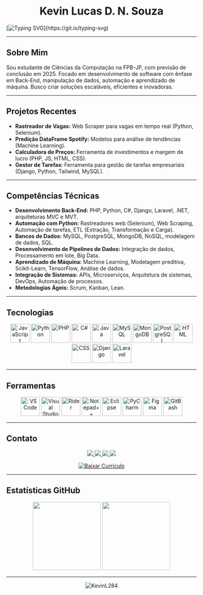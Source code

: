 <h1 align="center"> Kevin Lucas D. N. Souza</h1>

[![Typing SVG](https://readme-typing-svg.herokuapp.com/?color=56BCDA&size=32&center=true&vCenter=true&width=1000&lines=Hello+there!;I'm+Kevin!;Welcome+to+my+GitHub+profile!)](https://git.io/typing-svg)

---

## Sobre Mim

Sou estudante de Ciências da Computação na FPB-JP, com previsão de conclusão em 2025. Focado em desenvolvimento de software com ênfase em Back-End, manipulação de dados, automação e aprendizado de máquina. Busco criar soluções escaláveis, eficientes e inovadoras.

---

## Projetos Recentes

- **Rastreador de Vagas:** Web Scraper para vagas em tempo real (Python, Selenium).
- **Predição DataFrame Spotify:** Modelos para análise de tendências (Machine Learning).
- **Calculadora de Preços:** Ferramenta de investimentos e margem de lucro (PHP, JS, HTML, CSS).
- **Gestor de Tarefas:** Ferramenta para gestão de tarefas empresariais (Django, Python, Tailwind, MySQL).

---

## Competências Técnicas

- **Desenvolvimento Back-End:** PHP, Python, C#, Django, Laravel, .NET, arquiteturas MVC e MVT.
- **Automação com Python:** Rastreadores web (Selenium), Web Scraping, Automação de tarefas, ETL (Extração, Transformação e Carga).
- **Bancos de Dados:** MySQL, PostgreSQL, MongoDB, NoSQL, modelagem de dados, SQL.
- **Desenvolvimento de Pipelines de Dados:** Integração de dados, Processamento em lote, Big Data.
- **Aprendizado de Máquina:** Machine Learning, Modelagem preditiva, Scikit-Learn, TensorFlow, Análise de dados.
- **Integração de Sistemas:** APIs, Microserviços, Arquitetura de sistemas, DevOps, Automação de processos.
- **Metodologias Ágeis:** Scrum, Kanban, Lean.

---

## Tecnologias

<p align="center">
  <img alt="JavaScript" height="50" src="https://cdn.jsdelivr.net/gh/devicons/devicon/icons/javascript/javascript-original.svg"/>
  <img alt="Python" height="50" src="https://cdn.jsdelivr.net/gh/devicons/devicon/icons/python/python-original.svg"/>
  <img alt="PHP" height="50" src="https://cdn.jsdelivr.net/gh/devicons/devicon/icons/php/php-original.svg"/>
  <img alt="C#" height="50" src="https://cdn.jsdelivr.net/gh/devicons/devicon/icons/csharp/csharp-original.svg"/>
  <img alt="Java" height="50" src="https://cdn.jsdelivr.net/gh/devicons/devicon/icons/java/java-original.svg"/>
  <img alt="MySQL" height="50" src="https://cdn.jsdelivr.net/gh/devicons/devicon/icons/mysql/mysql-original.svg"/>
  <img alt="MongoDB" height="50" src="https://cdn.jsdelivr.net/gh/devicons/devicon/icons/mongodb/mongodb-original.svg"/>
  <img alt="PostgreSQL" height="50" src="https://cdn.jsdelivr.net/gh/devicons/devicon/icons/postgresql/postgresql-original.svg"/>
  <img alt="HTML" height="50" src="https://cdn.jsdelivr.net/gh/devicons/devicon/icons/html5/html5-original.svg"/>
  <img alt="CSS" height="50" src="https://cdn.jsdelivr.net/gh/devicons/devicon/icons/css3/css3-original.svg"/>
  <img alt="Django" height="50" src="https://cdn.jsdelivr.net/gh/devicons/devicon/icons/django/django-plain.svg"/>
  <img alt="Laravel" height="50" src="https://laravel.com/img/logomark.min.svg"/>

</p>

---

## Ferramentas

<p align="center">
  <img alt="VS Code" height="50" src="https://cdn.jsdelivr.net/gh/devicons/devicon/icons/vscode/vscode-original.svg"/>
  <img alt="Visual Studio" height="50" src="https://cdn.jsdelivr.net/gh/devicons/devicon/icons/visualstudio/visualstudio-plain.svg"/>
  <img alt="Rider" height="50" src="https://resources.jetbrains.com/storage/products/rider/img/meta/rider_logo_300x300.png"/>
  <img alt="Notepad++" height="50" src="https://notepad-plus-plus.org/images/logo.svg"/>
  <img alt="Eclipse" height="50" src="https://cdn.jsdelivr.net/gh/devicons/devicon/icons/eclipse/eclipse-original.svg"/>
  <img alt="PyCharm" height="50" src="https://cdn.jsdelivr.net/gh/devicons/devicon/icons/pycharm/pycharm-original.svg"/>
  <img alt="Figma" height="50" src="https://cdn.jsdelivr.net/gh/devicons/devicon/icons/figma/figma-original.svg"/>
  <img alt="GitBash" height="50" src="https://gitforwindows.org/img/gwindows_logo.png"/>
</p>

---

## Contato

<p align="center">
 <a href="mailto:kevin.lucas284sz@gmail.com" target="_blank">
   <img src="https://img.shields.io/badge/Gmail-D14836?style=for-the-badge&logo=gmail&logoColor=white">
 </a>
 <a href="https://www.linkedin.com/in/kevin-souza-471791236/" target="_blank">
   <img src="https://img.shields.io/badge/-LinkedIn-%230077B5?style=for-the-badge&logo=linkedin&logoColor=white">
 </a>
  <a href="https://wa.me/55999380246" target="_blank">
   <img src="https://img.shields.io/badge/WhatsApp-25D366?style=for-the-badge&logo=whatsapp&logoColor=white">
 </a>
 <a href="https://kevinl284.github.io/portfolio/" target="_blank">
   <img src="https://img.shields.io/badge/Portfólio-%2312100E.svg?style=for-the-badge&logo=firefox&logoColor=white">
 </a>
</p>

  
<p align="center">
  <a href="https://raw.githubusercontent.com/KevinL284/portfolio/main/KevinSouzaCV.pdf">
    <img src="https://img.shields.io/badge/Currículo-Baixar-56BCDA?style=for-the-badge" alt="Baixar Currículo"/>
  </a>
</p>

---

## Estatísticas GitHub

<div align="center">
  <img height="180em" src="https://github-readme-stats.vercel.app/api?username=KevinL284&show_icons=true&theme=react&include_all_commits=true&count_private=true"/>
  <img height="180em" src="https://github-readme-stats.vercel.app/api/top-langs/?username=KevinL284&layout=compact&langs_count=7&theme=react"/>
</div>

---

<p align="center"> 
  <img src="https://komarev.com/ghpvc/?username=KevinL284&label=Profile%20views&color=56BCDA&style=flat" alt="KevinL284" />
</p>


